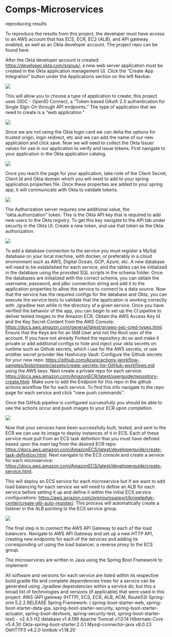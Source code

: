 # Comps-Microservices
reproducing results

To reproduce the results from this project, the developer must have access to an AWS account that has ECS, ECR, EC2 (ALB), and API gateway enabled, as well as an Okta developer account. The project repo can be found here.

After the Okta developer account is created: https://developer.okta.com/signup/, a new web server application must be created in the Okta application management UI. Click the “Create App Integration” button under the Applications section on the left Navbar. 


<img src="https://intellivest-images-bucket.s3.amazonaws.com/okta-App-page.png" width="auto" height="auto"> 




This will allow you to choose a type of application to create; this project uses OIDC - OpenID Connect, a “Token-based OAuth 2.0 authentication for Single Sign-On through API endpoints.” The type of application that we need to create is a “web application.”
 

 
<img src="https://intellivest-images-bucket.s3.amazonaws.com/okta-create-app-popup.png" width="auto" height="auto"> 

Since we are not using the Okta login card we can delta the options for trusted origin, login redirect, etc and we can add the name of our new application and click save. Now we will need to collect the Okta Issuer values for use in our application to verify and issue tokens. First navigate to your application in the Okta application catalog.
 
 
 

 <img src=" https://intellivest-images-bucket.s3.amazonaws.com/okta-created-app-dash.png" width="auto" height="auto"> 

 
 
  
 
 
 
Once you reach the page for your application, take note of the Client Secret, Client Id and Okta domain which you will need to add to your spring application properties file. Once these properties are added to your spring app, it will communicate with Okta to validate tokens. 

 
  <img src="https://intellivest-images-bucket.s3.amazonaws.com/properites-file.png" width="auto" height="auto"> 

 
 
 
 
The Authorization server requires one additional value, the “okta.authorization” token. This is the Okta API key that is required to add new users to the Okta registry. To get this key navigate to the API tab under security in the Okta UI. Create a new token, and use that token as the Okta 
authorization.

 
 
 
 
 
 
   <img src="https://intellivest-images-bucket.s3.amazonaws.com/okta-api-token.png" width="auto" height="auto"> 
 
 
 
 
 
 
To add a database connection to the service you must register a MySql database on your local machine, with docker, or preferably in a cloud environment such as AWS, Digital Ocean, GCP, Azure, etc. A new database will need to be established for each service, and the tables can be initialized in the database using the provided SQL scripts in the schema folder. Once the databases are initialized with the correct schema, you can obtain the username, password, and jdbc connection string and add it to the application properties to allow the service to connect to a data source. 
Now that the service has the required configs for the database and Okta, you can execute the service tests to validate that the application is working correctly with ./gradlew test while in the directory of a given service. Once you have verified the behavior of the app, you can begin to set up the CI pipeline to deliver tested images to the Amazon ECR. Obtain the AWS Access Key Id and the Key Secret Content from the AWS Console: https://docs.aws.amazon.com/general/latest/gr/aws-sec-cred-types.html. Ensure that the Keys are for an IAM User and not the Root user of the account. If you have not already Forked the repository do so and make it private or add additional configs to hide and inject your okta secrets on runtime such as Github secrets, which i use for the AWS secrets, or use another secret provider like Hashicorp Vault. Configure the Github secrets for your new repo: https://github.com/Azure/actions-workflow-samples/blob/master/assets/create-secrets-for-GitHub-workflows.md using the AWS keys. Next create a private repo for each service: https://docs.aws.amazon.com/AmazonECR/latest/userguide/repository-create.html. Make sure to add the Endpoint for this repo in the github actions workflow file for each service. To find this info navigate to the repo page for each service and click “view push commands''. 
 

 
  
 
 
 
 
Once the GitHub pipeline is configured successfully you should be able to see the actions occur and push images to your ECR upon completion. 

 
 
 <img src="https://intellivest-images-bucket.s3.amazonaws.com/ecr-repo.png" width="auto" height="auto"> 

 
 
 
 
 
Now that your services have been successfully built, tested, and sent to the ECR we can use its image to deploy instances of it in ECS. Each of these service must pull from an ECS task definition that you must have defined based upon the main tag from the desired ECR repo: https://docs.aws.amazon.com/AmazonECS/latest/developerguide/create-task-definition.html. Next navigate to the ECS console and create a service for each microservice:
https://docs.aws.amazon.com/AmazonECS/latest/developerguide/create-service.html.
 

 
 
 
This will deploy an ECS service for each microservice but if we want to add load balancing for each service we will need to define an ALB for each service before setting it up and define it within the initial ECS service configurations: https://aws.amazon.com/premiumsupport/knowledge-center/create-alb-auto-register/. This process will automatically create a listener in the ALB pointing to the ECS service group.  
 
 
 
 
 <img src="https://intellivest-images-bucket.s3.amazonaws.com/alb-screen.png" width="auto" height="auto"> 

 
 
 
 
The final step is to connect the AWS API Gateway to each of the load balancers. Navigate to AWS API Gateway and set up a new HTTP API, creating new endpoints for each of the services and adding its corresponding url using the load balancer, a reverse proxy to the ECS group.  

 
 
 
The microservices are written in Java using the Spring Boot Framework to implement 
 
 
 
All software and versions for each service are listed within its respective build.gradle file and complete dependencies trees for a service can be generated using ./gradlew dependencies within a service dir, but this a broad list of technologies and versions (if applicable) that were used in this project: 
AWS (API gateway (HTTP), ECS, ECR, ALB, ACM, Route53)
Spring-orm 5.2.2.RELEASE
Spring Framework: ( spring-boot-starter-web, spring-boot-starter-data-jpa,  spring-boot-starter-security, spring-boot-starter-actuator, spring-boot-devtools, spring-security-test, spring-boot-starter-test) - v2.4.5
H2 database v1.4.199
Apache Tomcat v7.0.14
Hibernate-Core v5.4.30
Okta-spring-boot-starter:2.0.1
Mysql-connector-java  v8.0.23
OkHTTP3 v4.2.0
lombok v1.18.20
